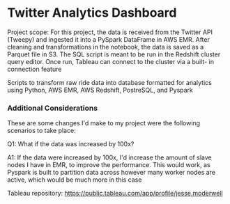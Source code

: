 # Twitter Analytics Dashboard

Project scope: For this project, the data is received from the Twitter API (Tweepy) and ingested it into a PySpark DataFrame in AWS EMR. After cleaning and transformations in the notebook, the data is saved as a Parquet file in S3. The SQL script is meant to be run in the Redshift cluster query editor. Once run, Tableau can connect to the cluster via a built- in connection feature

Scripts to transform raw ride data into database formatted for analytics using Python, AWS EMR, AWS Redshift, PostreSQL, and Pyspark

### Additional Considerations
These are some changes I'd make to my project were the following scenarios to take place:

Q1: What if the data was increased by 100x?

A1: If the data were increased by 100x, I'd increase the amount of slave nodes I have in EMR, to improve the performance. This would work, as Pyspark is built to partition data across however many worker nodes are active, which would be much more in this case

Tableau repository: 
https://public.tableau.com/app/profile/jesse.moderwell


